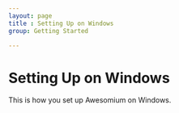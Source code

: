 ```yaml
---
layout: page
title : Setting Up on Windows
group: Getting Started

---
```


# Setting Up on Windows

This is how you set up Awesomium on Windows.